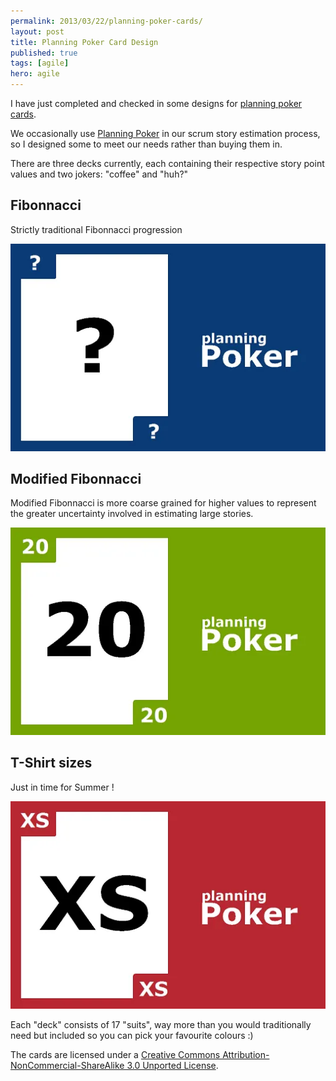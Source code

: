 ```yaml
---
permalink: 2013/03/22/planning-poker-cards/
layout: post
title: Planning Poker Card Design
published: true
tags: [agile]
hero: agile
---
```


I have just completed and checked in some designs for
[planning poker cards](https://github.com/deejaygraham/PlanningPoker/).

We occasionally use [Planning Poker](https://en.wikipedia.org/wiki/Planning_poker)
in our scrum story estimation process, so I designed some to meet our needs
rather than buying them in.

There are three decks currently, each containing their respective story point
values and two jokers: "coffee" and "huh?"

## Fibonnacci

Strictly traditional Fibonnacci progression

![fibonnacci card](/img/posts/planning-poker-cards/poker-card-fibonnacci-question.webp "Fibonnacci")

## Modified Fibonnacci

Modified Fibonnacci is more coarse grained for higher values to represent
the greater uncertainty involved in estimating large stories.

![modified fibonnacci](/img/posts/planning-poker-cards/poker-card-modified-fibonnacci-20.webp "Modified Fibonnacci")

## T-Shirt sizes

Just in time for Summer !

![t-shirt sizes](/img/posts/planning-poker-cards/poker-card-tshirt-xs.webp "T-Shirts")

Each "deck" consists of 17 "suits", way more than you would traditionally
need but included so you can pick your favourite colours :)

The cards are licensed under a [Creative Commons Attribution-NonCommercial-ShareAlike 3.0 Unported License](http://creativecommons.org/licenses/by-nc-sa/3.0/).
